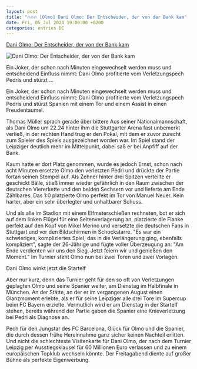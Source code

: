 ```yaml
---
layout: post
title: "🔥🔥🔥 [Olmo] Dani Olmo: Der Entscheider, der von der Bank kam"
date: Fri, 05 Jul 2024 19:00:00 +0200
categories: entries DE
---
```

[Dani Olmo: Der Entscheider, der von der Bank kam](https://www.kicker.de/dani-olmo-der-entscheider-der-von-der-bank-kam-1036596/artikel)

![Dani Olmo: Der Entscheider, der von der Bank kam](https://derivates.kicker.de/image/upload/c_crop%2Cx_0%2Cy_123%2Cw_4000%2Ch_2250/w_1200%2Cq_auto/v1/2024/07/05/80dd6815-e161-4c89-9a97-0b46fba67743.jpeg)

Ein Joker, der schon nach Minuten eingewechselt werden muss und entscheidend Einfluss nimmt: Dani Olmo profitierte vom Verletzungspech Pedris und stürzt ...

Ein Joker, der schon nach Minuten eingewechselt werden muss und entscheidend Einfluss nimmt: Dani Olmo profitierte vom Verletzungspech Pedris und stürzt Spanien mit einem Tor und einem Assist in einen Freudentaumel.

Thomas Müller sprach gerade über bittere Aus seiner Nationalmannschaft, als Dani Olmo um 22.24 hinter ihm die Stuttgarter Arena fast unbemerkt verließ, in der rechten Hand trug er den Pokal, mit dem er zuvor zurecht zum Spieler des Spiels ausgezeichnet worden war. Im Spiel stand der Leipziger deutlich mehr im Mittelpunkt, dabei saß er bei Anpfiff auf der Bank.

Kaum hatte er dort Platz genommen, wurde es jedoch Ernst, schon nach acht Minuten ersetzte Olmo den verletzten Pedri und drückte der Partie fortan seinen Stempel auf. Als Zehner hinter drei Spitzen verteilte er geschickt Bälle, stieß immer wieder gefährlich in den Raum zwischen der deutschen Viererkette und den beiden Sechsern vor und lieferte am Ende Zählbares: Das 1:0 platzierte Olmo perfekt im Tor von Manuel Neuer. Kein harter, aber ein sehr überlegter und unhaltbarer Schuss.

Und als alle im Stadion mit einem Elfmeterschießen rechneten, bot er sich auf dem linken Flügel für eine Seitenverlagerung an, platzierte die Flanke perfekt auf den Kopf von Mikel Merino und versetzte die deutschen Fans in Stuttgart und vor den Bildschirmen in Schockstarre. "Es war ein schwieriges, kompliziertes Spiel, das in die Verlängerung ging, ebenfalls kompliziert", sagte der 26-Jährige und fügte voller Überzeugung an: "Am Ende verdienten wir uns den Sieg. Jetzt feiern wir und genießen den Moment." Im Turnier steht Olmo nun bei zwei Toren und zwei Vorlagen.

Dani Olmo winkt jetzt die Startelf

Aber nur kurz, denn das Turnier geht für den so oft von Verletzungen geplagten Olmo und seine Spanier weiter, am Dienstag im Halbfinale in München. An der Stätte, an der er im vergangenen August einen Glanzmoment erlebte, als er für seine Leipziger alle drei Tore im Supercup beim FC Bayern erzielte. Vermutlich wird er am Dienstag in der Startelf stehen, bereits während der Partie gaben die Spanier eine Knieverletzung bei Pedri als Diagnose an.

Pech für den Jungstar des FC Barcelona, Glück für Olmo und die Spanier, die durch dessen frühe Hereinnahme ganz sicher keinen Nachteil erlitten. Und nicht die schlechteste Visitenkarte für Dani Olmo, der nach dem Turnier Leipzig per Ausstiegsklausel für 60 Millionen Euro verlassen und zu einem europäischen Topklub wechseln könnte. Der Freitagabend diente auf großer Bühne als perfekte Eigenwerbung.

